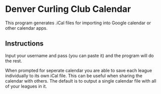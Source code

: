 # Denver Curling Club Calendar

This program generates .iCal files for importing into Google calendar or other calendar apps.


## Instructions
Input your username and pass (you can paste it) and the program will do the rest.

When prompted for seperate calendar you are able to save each league individually to its own iCal file. This can be useful when sharing the calendar with others.
The default is to output a single calendar file with all of your leagues in it.